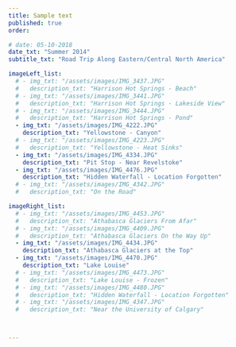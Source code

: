 ```yaml
---
title: Sample text
published: true
order: 

# date: 05-10-2018
date_txt: "Summer 2014"
subtitle_txt: "Road Trip Along Eastern/Central North America"

imageLeft_list:
  # - img_txt: "/assets/images/IMG_3437.JPG"
  #   description_txt: "Harrison Hot Springs - Beach"
  # - img_txt: "/assets/images/IMG_3441.JPG"
  #   description_txt: "Harrison Hot Springs - Lakeside View"
  # - img_txt: "/assets/images/IMG_3444.JPG"
  #   description_txt: "Harrison Hot Springs - Pond"
  - img_txt: "/assets/images/IMG_4222.JPG"
    description_txt: "Yellowstone - Canyon"
  # - img_txt: "/assets/images/IMG_4223.JPG"
  #   description_txt: "Yellowstone - Heat Sinks"
  - img_txt: "/assets/images/IMG_4334.JPG"
    description_txt: "Pit Stop - Near Revelstoke"
  - img_txt: "/assets/images/IMG_4476.JPG"
    description_txt: "Hidden Waterfall - Location Forgotten"
  # - img_txt: "/assets/images/IMG_4342.JPG"
  #   description_txt: "On the Road"

imageRight_list:
  # - img_txt: "/assets/images/IMG_4453.JPG"
  #   description_txt: "Athabasca Glaciers From Afar"
  # - img_txt: "/assets/images/IMG_4409.JPG"
  #   description_txt: "Athabasca Glaciers On the Way Up"
  - img_txt: "/assets/images/IMG_4434.JPG"
    description_txt: "Athabasca Glaciers at the Top"
  - img_txt: "/assets/images/IMG_4470.JPG"
    description_txt: "Lake Louise"
  # - img_txt: "/assets/images/IMG_4473.JPG"
  #   description_txt: "Lake Louise - Frozen"
  # - img_txt: "/assets/images/IMG_4480.JPG"
  #   description_txt: "Hidden Waterfall - Location Forgotten"
  # - img_txt: "/assets/images/IMG_4347.JPG"
  #   description_txt: "Near the University of Calgary"



---
```

